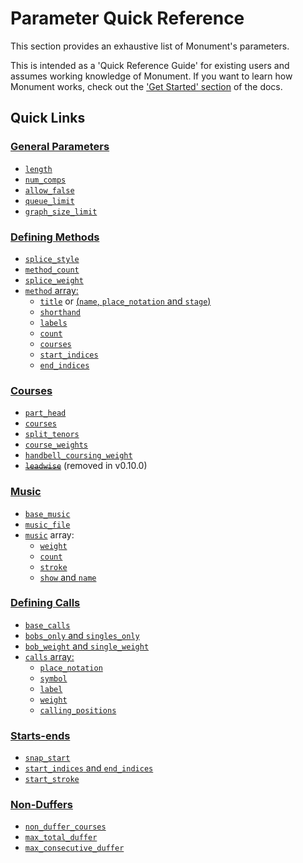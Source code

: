 # Parameter Quick Reference

This section provides an exhaustive list of Monument's parameters.

This is intended as a 'Quick Reference Guide' for existing users and assumes working knowledge of
Monument.  If you want to learn how Monument works, check out the
['Get Started' section](/get-started.md) of the docs.

## Quick Links

### [General Parameters](general.html)
- [`length`](general.html#length)
- [`num_comps`](general.html#num_comps)
- [`allow_false`](general.html#allow_false)
- [`queue_limit`](general.html#queue_limit)
- [`graph_size_limit`](general.html#graph_size_limit)

### [Defining Methods](method-general.html)
- [`splice_style`](method-general.html#splice_style)
- [`method_count`](method-general.html#method_count)
- [`splice_weight`](method-general.html#splice_weight)
- [`method` array:](#per-method.html)
  - [`title`](per-method.html#by-title) or
    [(`name`, `place_notation` and `stage`)](per-method.html#by-place-notation)
  - [`shorthand`](per-method.html#shorthand)
  - [`labels`](per-method.html#labels)
  - [`count`](per-method.html#count)
  - [`courses`](per-method.html#courses)
  - [`start_indices`](per-method.html#start_indices)
  - [`end_indices`](per-method.html#end_indices)

### [Courses](courses.html)
- [`part_head`](courses.html#part_head)
- [`courses`](courses.html#courses)
- [`split_tenors`](courses.html#split_tenors)
- [`course_weights`](courses.html#course_weights)
- [`handbell_coursing_weight`](courses.html#handbell_coursing_weight)
- ~~[`leadwise`](courses.html#leadwise)~~ (removed in v0.10.0)

### [Music](music.html)
- [`base_music`](music.html#base_music)
- [`music_file`](music.html#music_file)
- [`music`](music.html#music) array:
  - [`weight`](music.html#weight)
  - [`count`](music.html#count)
  - [`stroke`](music.html#stroke)
  - [`show` and `name`](music.html#show-and-name)

### [Defining Calls](calls.html)
- [`base_calls`](calls.html#base_calls)
- [`bobs_only` and `singles_only`](calls.html#bobs_only-and-singles_only)
- [`bob_weight` and `single_weight`](calls.html#bob_weight-and-single_weight)
- [`calls` array:](calls.html#calls)
  - [`place_notation`](calls.html#place_notation)
  - [`symbol`](calls.html#symbol)
  - [`label`](calls.html#label)
  - [`weight`](calls.html#weight)
  - [`calling_positions`](calls.html#calling_positions)

### [Starts-ends](starts-ends.html)
- [`snap_start`](starts-ends.html#snap_start)
- [`start_indices` and `end_indices`](starts-ends.html#start_indices-and-end_indices)
- [`start_stroke`](starts-ends.html#start_stroke)

### [Non-Duffers](non-duffers.html)
- [`non_duffer_courses`](non-duffers.html#non_duffer_courses)
- [`max_total_duffer`](non-duffers.html#max_total_duffer)
- [`max_consecutive_duffer`](non-duffers.html#max_consecutive_duffer)

